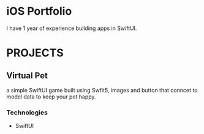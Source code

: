 # iOS Portfolio

<!---About Me--->
I have 1 year of experience building apps in SwiftUI. 


# PROJECTS

## Virtual Pet

<!--description--->
a simple SwiftUI game built using Swfit5, images and button that conncet to model data to keep your pet happy.


### Technologies
 - SwiftUI


<!---
safarian7/safarian7 is a ✨ special ✨ repository because its `README.md` (this file) appears on your GitHub profile.
You can click the Preview link to take a look at your changes.
--->
